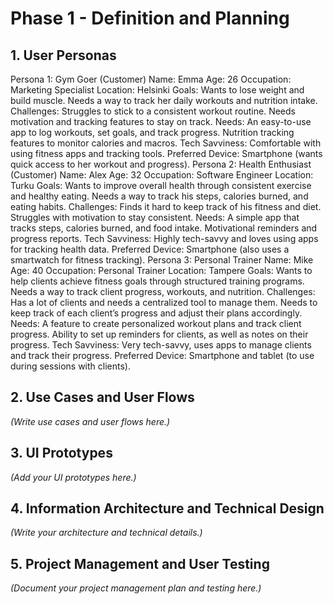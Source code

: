 # Phase 1 - Definition and Planning

## 1. User Personas
Persona 1: Gym Goer (Customer)
Name: Emma
Age: 26
Occupation: Marketing Specialist
Location: Helsinki
Goals:
Wants to lose weight and build muscle.
Needs a way to track her daily workouts and nutrition intake.
Challenges:
Struggles to stick to a consistent workout routine.
Needs motivation and tracking features to stay on track.
Needs:
An easy-to-use app to log workouts, set goals, and track progress.
Nutrition tracking features to monitor calories and macros.
Tech Savviness:
Comfortable with using fitness apps and tracking tools.
Preferred Device:
Smartphone (wants quick access to her workout and progress).
Persona 2: Health Enthusiast (Customer)
Name: Alex
Age: 32
Occupation: Software Engineer
Location: Turku
Goals:
Wants to improve overall health through consistent exercise and healthy eating.
Needs a way to track his steps, calories burned, and eating habits.
Challenges:
Finds it hard to keep track of his fitness and diet.
Struggles with motivation to stay consistent.
Needs:
A simple app that tracks steps, calories burned, and food intake.
Motivational reminders and progress reports.
Tech Savviness:
Highly tech-savvy and loves using apps for tracking health data.
Preferred Device:
Smartphone (also uses a smartwatch for fitness tracking).
Persona 3: Personal Trainer
Name: Mike
Age: 40
Occupation: Personal Trainer
Location: Tampere
Goals:
Wants to help clients achieve fitness goals through structured training programs.
Needs a way to track client progress, workouts, and nutrition.
Challenges:
Has a lot of clients and needs a centralized tool to manage them.
Needs to keep track of each client’s progress and adjust their plans accordingly.
Needs:
A feature to create personalized workout plans and track client progress.
Ability to set up reminders for clients, as well as notes on their progress.
Tech Savviness:
Very tech-savvy, uses apps to manage clients and track their progress.
Preferred Device:
Smartphone and tablet (to use during sessions with clients).
## 2. Use Cases and User Flows
*(Write use cases and user flows here.)*

## 3. UI Prototypes
*(Add your UI prototypes here.)*

## 4. Information Architecture and Technical Design
*(Write your architecture and technical details.)*

## 5. Project Management and User Testing
*(Document your project management plan and testing here.)*
